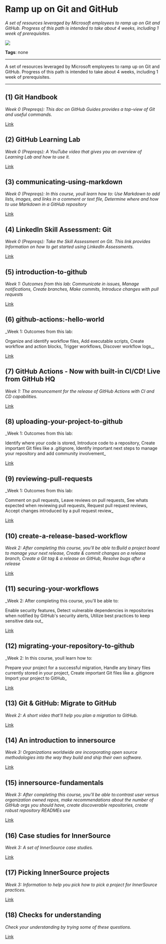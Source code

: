 # Ramp up on Git and GitHub

_A set of resources leveraged by Microsoft employees to ramp up on Git and GitHub. Progress of this path is intended to take about 4 weeks, including 1 week of prerequisites._

![](https://avatars.githubusercontent.com/u/2036237?s=400&v=4)

**Tags**: none

---

A set of resources leveraged by Microsoft employees to ramp up on Git and GitHub. Progress of this path is intended to take about 4 weeks, including 1 week of prerequisites.

---

## (1) Git Handbook

_Week 0 (Prepreqs): This doc on GitHub Guides provides a top-view of Git and useful commands._

[Link](https://guides.github.com/introduction/git-handbook/)

## (2) GitHub Learning Lab

_Week 0 (Prepreqs): A YouTube video that gives you an overview of Learning Lab and how to use it._

[Link](https://www.youtube.com/watch?v=9S0p8YMQzsM&feature=youtu.be)

## (3) communicating-using-markdown

_Week 0 (Prepreqs): In this course, youll learn how to: Use Markdown to add lists, images, and links in a comment or text file, Determine where and how to use Markdown in a GitHub repository_

[Link](communicating-using-markdown)

## (4) LinkedIn Skill Assessment: Git

_Week 0 (Prepreqs): Take the Skill Assessment on Git. This link provides Information on how to get started using LinkedIn Assessments._

[Link](https://blog.linkedin.com/2019/september/17/announcing-skill-assessments-to-help-you-showcase-your-skills)

## (5) introduction-to-github

_Week 1: Outcomes from this lab: Communicate in issues, Manage notifications, Create branches, Make commits, Introduce changes with pull requests_

[Link](introduction-to-github)

## (6) github-actions:-hello-world

_Week 1: Outcomes from this lab:

Organize and identify workflow files, 
Add executable scripts, 
Create workflow and action blocks, 
Trigger workflows, 
Discover workflow logs,_

[Link](github-actions:-hello-world)

## (7) GitHub Actions - Now with built-in CI/CD! Live from GitHub HQ

_Week 1: The announcement for the release of GitHub Actions with CI and CD capabilities._

[Link](https://www.youtube.com/watch?v=E1OunoCyuhY)

## (8) uploading-your-project-to-github

_Week 1: Outcomes from this lab:

Identify where your code is stored, 
Introduce code to a repository, 
Create important Git files like a .gitignore, 
Identify important next steps to manage your repository and add community involvement_

[Link](uploading-your-project-to-github)

## (9) reviewing-pull-requests

_Week 1: Outcomes from this lab:

Comment on pull requests, 
Leave reviews on pull requests, 
See whats expected when reviewing pull requests, 
Request pull request reviews, 
Accept changes introduced by a pull request review_

[Link](reviewing-pull-requests)

## (10) create-a-release-based-workflow

_Week 2: After completing this course, you'll be able to:Build a project board to manage your next release, Create & commit changes on a release branch, Create a Git tag & a release on GitHub,
Resolve bugs after a release_

[Link](create-a-release-based-workflow)

## (11) securing-your-workflows

_Week 2: After completing this course, you'll be able to:

Enable security features,
Detect vulnerable dependencies in repositories when notified by GitHub's security alerts,
Utilize best practices to keep sensitive data out_

[Link](securing-your-workflows)

## (12) migrating-your-repository-to-github

_Week 2: In this course, youll learn how to:

Prepare your project for a successful migration,
Handle any binary files currently stored in your project,
Create important Git files like a .gitignore
Import your project to GitHub_

[Link](migrating-your-repository-to-github)

## (13) Git & GitHub: Migrate to GitHub

_Week 2: A short video that'll help you plan a migration to GitHub._

[Link](https://www.youtube.com/watch?v=8hKkmPuauBE)

## (14) An introduction to innersource

_Week 3: Organizations worldwide are incorporating open source methodologies into the way they build and ship their own software._

[Link](https://resources.github.com/whitepapers/introduction-to-innersource/)

## (15) innersource-fundamentals

_Week 3: After completing this course, you'll be able to:contrast user versus organization owned repos,
make recommendations about the number of GitHub orgs you should have,
create discoverable repositories,
create robust repository READMEs
use_

[Link](innersource-fundamentals)

## (16) Case studies for InnerSource

_Week 3: A set of InnerSource case studies._

[Link](https://gist.github.com/githubteacher/9fe53687a5f173d1d64c24c68625349e)

## (17) Picking InnerSource projects

_Week 3: Information to help you pick how to pick a project for InnerSource practices._

[Link](https://gist.github.com/githubteacher/3055abd3344c7947881f118d02279949)

## (18) Checks for understanding

_Check your understanding by trying some of these questions._

[Link](https://gist.github.com/githubteacher/751d3759431ea03af93cf04957731dd1)

